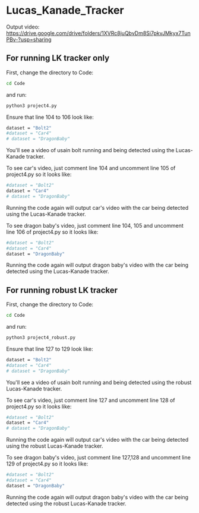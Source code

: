 # Lucas_Kanade_Tracker    

Output video: https://drive.google.com/drive/folders/1XVRc8juQbvDm8Si7pkvJMkyx7TunPBv-?usp=sharing 

## For running LK tracker only
First, change the directory to Code:  
```bash
cd Code  
```
and run: 
```bash
python3 project4.py  
```
Ensure that line 104 to 106 look like:
```bash
dataset = "Bolt2"
#dataset = "Car4"
# dataset = "DragonBaby"
```
You'll see a video of usain bolt running and being detected using the Lucas-Kanade tracker.  


To see car's video, just comment line 104 and uncomment line 105 of project4.py so it looks like:  
```bash
#dataset = "Bolt2"
dataset = "Car4"
# dataset = "DragonBaby"
```

Running the code again will output car's video with the car being detected using the Lucas-Kanade tracker.  

To see dragon baby's video, just comment line 104, 105 and uncomment line 106 of project4.py so it looks like:   
```bash
#dataset = "Bolt2"
#dataset = "Car4"
dataset = "DragonBaby"   
```
Running the code again will output dragon baby's video with the car being detected using the Lucas-Kanade tracker.  

## For running robust LK tracker
First, change the directory to Code:  
```bash
cd Code  
```
and run: 
```bash
python3 project4_robust.py  
```
Ensure that line 127 to 129 look like:
```bash
dataset = "Bolt2"
#dataset = "Car4"
# dataset = "DragonBaby"
```
You'll see a video of usain bolt running and being detected using the robust Lucas-Kanade tracker.  


To see car's video, just comment line 127 and uncomment line 128 of project4.py so it looks like:  
```bash
#dataset = "Bolt2"
dataset = "Car4"
# dataset = "DragonBaby"
```

Running the code again will output car's video with the car being detected using the robust Lucas-Kanade tracker.  

To see dragon baby's video, just comment line 127,128 and uncomment line 129 of project4.py so it looks like:   
```bash
#dataset = "Bolt2"
#dataset = "Car4"
dataset = "DragonBaby"   
```
Running the code again will output dragon baby's video with the car being detected using the robust Lucas-Kanade tracker.  


 
